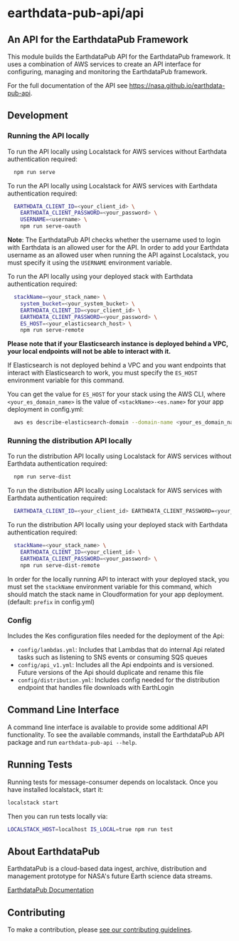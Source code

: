 # earthdata-pub-api/api

## An API for the EarthdataPub Framework

This module builds the EarthdataPub API for the EarthdataPub framework. It uses a combination of AWS services to create an API interface for configuring, managing and monitoring the EarthdataPub framework.

For the full documentation of the API see <https://nasa.github.io/earthdata-pub-api>.

## Development

### Running the API locally

To run the API locally using Localstack for AWS services without Earthdata authentication required:

```bash
  npm run serve
```

To run the API locally using Localstack for AWS services with Earthdata authentication required:

```bash
  EARTHDATA_CLIENT_ID=<your_client_id> \
    EARTHDATA_CLIENT_PASSWORD=<your_password> \
    USERNAME=<username> \
    npm run serve-oauth
```

**Note**: The EarthdataPub API checks whether the username used to login with Earthdata is an allowed user for the API. In order to add your Earthdata username as an allowed user when running the API against Localstack, you must specify it using the `USERNAME` environment variable.

To run the API locally using your deployed stack with Earthdata authentication required:

```bash
  stackName=<your_stack_name> \
    system_bucket=<your_system_bucket> \
    EARTHDATA_CLIENT_ID=<your_client_id> \
    EARTHDATA_CLIENT_PASSWORD=<your_password> \
    ES_HOST=<your_elasticsearch_host> \
    npm run serve-remote
```

**Please note that if your Elasticsearch instance is deployed behind a VPC, your local endpoints will not be able to interact with it.**

If Elasticsearch is not deployed behind a VPC and you want endpoints that interact with Elasticsearch to work, you must specify the `ES_HOST` environment variable for this command.

You can get the value for `ES_HOST` for your stack using the AWS CLI, where `<your_es_domain_name>` is the value of `<stackName>-<es.name>` for your app deployment in config.yml:

```bash
  aws es describe-elasticsearch-domain --domain-name <your_es_domain_name> --query 'DomainStatus.Endpoint'
```

### Running the distribution API locally

To run the distribution API locally using Localstack for AWS services without Earthdata authentication required:

```bash
  npm run serve-dist
```

To run the distribution API locally using Localstack for AWS services with Earthdata authentication required:

```bash
  EARTHDATA_CLIENT_ID=<your_client_id> EARTHDATA_CLIENT_PASSWORD=<your_password> npm run serve-dist-oauth
```

To run the distribution API locally using your deployed stack with Earthdata authentication required:

```bash
  stackName=<your_stack_name> \
    EARTHDATA_CLIENT_ID=<your_client_id> \
    EARTHDATA_CLIENT_PASSWORD=<your_password> \
    npm run serve-dist-remote
```

In order for the locally running API to interact with your deployed stack, you must set the `stackName` environment variable for this command, which should match the stack name in Cloudformation for your app deployment. (default: `prefix` in config.yml)

### Config

Includes the Kes configuration files needed for the deployment of the Api:

- `config/lambdas.yml`: Includes that Lambdas that do internal Api related tasks such as listening to SNS events or consuming SQS queues
- `config/api_v1.yml`: Includes all the Api endpoints and is versioned. Future versions of the Api should duplicate and rename this file
- `config/distribution.yml`: Includes config needed for the distribution endpoint that handles file downloads with EarthLogin

## Command Line Interface

A command line interface is available to provide some additional API functionality. To see the available commands, install the EarthdataPub API package and run `earthdata-pub-api --help`.

## Running Tests

Running tests for message-consumer depends on localstack. Once you have installed localstack, start it:

```bash
localstack start
```

Then you can run tests locally via:

```bash
LOCALSTACK_HOST=localhost IS_LOCAL=true npm run test
```

## About EarthdataPub

EarthdataPub is a cloud-based data ingest, archive, distribution and management prototype for NASA's future Earth science data streams.

[EarthdataPub Documentation](https://nasa.github.io/earthdata-pub)

## Contributing

To make a contribution, please [see our contributing guidelines](https://github.com/nasa/earthdata-pub/blob/master/CONTRIBUTING.md).
